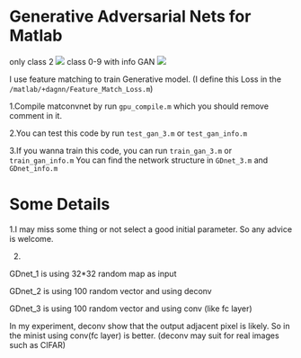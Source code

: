 # Generative Adversarial Nets for Matlab
only class 2
![](https://github.com/layumi/2016_GAN_Matlab/blob/master/show.png)
class 0-9 with info GAN
![](https://github.com/layumi/2016_GAN_Matlab/blob/master/show2.png)

I use feature matching to train Generative model. (I define this Loss in the `/matlab/+dagnn/Feature_Match_Loss.m`)

1.Compile matconvnet by run `gpu_compile.m` which you should remove comment in it.

2.You can test this code by run `test_gan_3.m` or `test_gan_info.m` 

3.If you wanna train this code, you can run `train_gan_3.m` or `train_gan_info.m` 
You can find the network structure in `GDnet_3.m` and `GDnet_info.m` 


# Some Details
1.I may miss some thing or not select a good initial parameter. So any advice is welcome. 

2.
GDnet_1 is using 32*32 random map as input

GDnet_2 is using 100 random vector and using deconv 

GDnet_3 is using 100 random vector and using conv (like fc layer)

In my experiment, deconv show that the output adjacent pixel is likely.
So in the minist using conv(fc layer) is better. (deconv may suit for real images such as CIFAR)   
